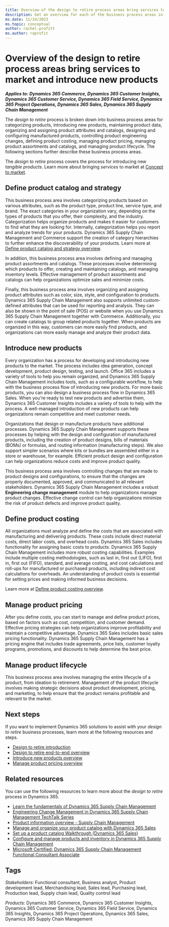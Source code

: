 ```yaml
---
title: Overview of the design to retire process areas bring services to market and introduce new products
description: Get an overview for each of the business process areas in the design to retire end-to-end business process flow in Dynamics 365 solutions.
ms.date: 11/24/2023
ms.topic: conceptual
author: rachel-profitt
ms.author: raprofit
---
```


# Overview of the design to retire process areas bring services to market and introduce new products

***Applies to: Dynamics 365 Commerce, Dynamics 365 Customer Insights, Dynamics 365 Customer Service, Dynamics 365 Field Service, Dynamics 365 Project Operations, Dynamics 365 Sales, Dynamics 365 Supply Chain Management***

The *design to retire* process is broken down into business process areas for categorizing products, introducing new products, maintaining product data, organizing and assigning product attributes and catalogs, designing and configuring manufactured products, controlling product engineering changes, defining product costing, managing product pricing, managing product assortments and catalogs, and managing product lifecycle. The following sections further describe these business process areas.

The *design to retire* process covers the process for introducing new *tangible products*. Learn more about bringing *services* to market at [Concept to market](concept-to-market-overview.md).

## Define product catalog and strategy

This business process area involves categorizing products based on various attributes, such as the product type, product line, service type, and brand. The exact categories in your organization vary, depending on the types of products that you offer, their complexity, and the industry. Categorization helps organize products and makes it easier for customers to find what they are looking for. Internally, categorization helps you report and analyze trends for your products. Dynamics 365 Supply Chain Management and Commerce support the creation of category hierarchies to further enhance the discoverability of your products. Learn more at [Define product catalog and strategy overview](design-to-retire-define-product-catalog-strategy-overview.md).

In addition, this business process area involves defining and managing product assortments and catalogs. These processes involve determining which products to offer, creating and maintaining catalogs, and managing inventory levels. Effective management of product assortments and catalogs can help organizations optimize sales and minimize costs. <!-- Learn more at TODOADDLINK[Manage product assortments and catalog\].-->

Finally, this business process area involves organizing and assigning product attributes such as color, size, style, and configuration to products. Dynamics 365 Supply Chain Management also supports unlimited custom-defined attributes that can be used for reporting and analysis. They can also be shown in the point of sale (POS) or website when you use Dynamics 365 Supply Chain Management together with Commerce. Additionally, you can create catalogs to group related products together. When products are organized in this way, customers can more easily find products, and organizations can more easily manage and analyze their product data. <!-- Learn more at TODOADDLINK[Organize and assign product attributes and catalogs\]. -->

## Introduce new products

Every organization has a process for developing and introducing new products to the market. The process includes idea generation, concept development, product design, testing, and launch. Office 365 includes a variety of tools to help you remain organized, and Dynamics 365 Supply Chain Management includes tools, such as a configurable workflow, to help with the business process flow of introducing new products. For more basic products, you can also design a business process flow in Dynamics 365 Sales. When you're ready to test new products and advertise them, Dynamics 365 Customer Insights includes a variety of tools to help with the process. A well-managed introduction of new products can help organizations remain competitive and meet customer needs.

Organizations that design or manufacture products have additional processes. Dynamics 365 Supply Chain Management supports these processes by helping with the design and configuration of manufactured products, including the creation of product designs, bills of materials (BOMs) or formulas, and routing information (manufacturing steps). We also support simpler scenarios where kits or bundles are assembled either in a store or warehouse, for example. Efficient product design and configuration can help organizations reduce costs and improve product quality.

This business process area involves controlling changes that are made to product designs and configurations, to ensure that the changes are properly documented, approved, and communicated to all relevant stakeholders. Dynamics 365 Supply Chain Management includes a robust **Engineering change management** module to help organizations manage product changes. Effective change control can help organizations minimize the risk of product defects and improve product quality.

<!-- Learn more at TODOADDLINK[Introduce new products\]. -->

## Define product costing

All organizations must analyze and define the costs that are associated with manufacturing and delivering products. These costs include direct material costs, direct labor costs, and overhead costs. Dynamics 365 Sales includes functionality for assigning basic costs to products. Dynamics 365 Supply Chain Management includes more robust costing capabilities. Examples include multiple costing methodologies, such as last in, first out (LIFO), first in, first out (FIFO), standard, and average costing, and cost calculations and roll-ups for manufactured or purchased products, including indirect cost calculations for overheads. An understanding of product costs is essential for setting prices and making informed business decisions.

Learn more at [Define product costing overview](design-to-retire-define-product-costing-overview.md).

## Manage product pricing

After you define costs, you can start to manage and define product prices, based on factors such as cost, competition, and customer demand. Effective pricing strategies can help organizations improve profitability and maintain a competitive advantage. Dynamics 365 Sales includes basic sales pricing functionality. Dynamics 365 Supply Chain Management has a pricing engine that includes trade agreements, price lists, customer loyalty programs, promotions, and discounts to help determine the best price. <!-- Learn more at TODOADDLINK[Manage product pricing\].-->

## Manage product lifecycle

This business process area involves managing the entire lifecycle of a product, from ideation to retirement. Management of the product lifecycle involves making strategic decisions about product development, pricing, and marketing, to help ensure that the product remains profitable and relevant to the market. <!-- Learn more at TODOADDLINK[Manage product lifecycle\].-->

## Next steps

If you want to implement Dynamics 365 solutions to assist with your *design to retire* business processes, learn more at the following resources and steps.

- [Design to retire introduction](design-to-retire-introduction.md)
- [Design to retire end-to-end overview](design-to-retire-overview.md)
- [Introduce new products overview](design-to-retire-introduce-new-products-overview.md)
- [Manage product pricing overview](design-to-retire-manage-product-pricing-overview.md)

## Related resources

You can use the following resources to learn more about the *design to retire* process in Dynamics 365.

- [Learn the fundamentals of Dynamics 365 Supply Chain Management](/training/paths/explore-microsoft-dynamics-365-supply-chain-management/)
- [Engineering Change Management in Dynamics 365 Supply Chain Management TechTalk Series](https://community.dynamics.com/blogs/post/?postid=a8817f38-7b31-4c2c-a728-05ce505354c7)
- [Product information overview - Supply Chain Management](/dynamics365/supply-chain/pim/product-information)
- [Manage and organize your product catalog with Dynamics 365 Sales](/training/modules/manage-organize-product-catalog-dynamics-365-sales/)
- [Set up a product catalog Walkthrough (Dynamics 365 Sales)](/dynamics365/sales/set-up-product-catalog-walkthrough)
- [Configure and manage products and inventory in Dynamics 365 Supply Chain Management](/training/paths/configure-manage-products-inventory-dyn365-supply-chain-mgmt/)
- [Microsoft Certified: Dynamics 365 Supply Chain Management Functional Consultant Associate](/certifications/d365-functional-consultant-supply-chain-management/)

## Tags

*Stakeholders:* Functional consultant, Business analyst, Product development lead, Merchandising lead, Sales lead, Purchasing lead, Production lead, Supply chain lead, Quality control lead

*Products:* Dynamics 365 Commerce, Dynamics 365 Customer Insights, Dynamics 365 Customer Service, Dynamics 365 Field Service, Dynamics 365 Insights, Dynamics 365 Project Operations, Dynamics 365 Sales, Dynamics 365 Supply Chain Management
